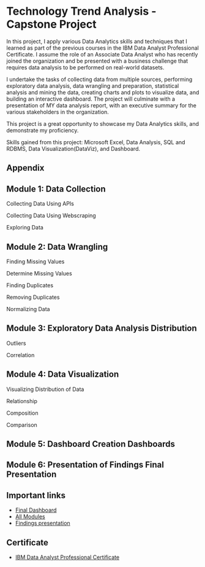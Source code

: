 
# Technology Trend Analysis - Capstone Project


In this project, I apply various Data Analytics skills and techniques that I learned as part of the previous courses in the IBM Data Analyst Professional Certificate. I assume the role of an Associate Data Analyst who has recently joined the organization and be presented with a business challenge that requires data analysis to be performed on real-world datasets. 

I undertake the tasks of collecting data from multiple sources, performing exploratory data analysis, data wrangling and preparation, statistical analysis and mining the data, creating charts and plots to visualize data, and building an interactive dashboard. The project will culminate with a presentation of MY data analysis report, with an executive summary for the various stakeholders in the organization.

This project is a great opportunity to showcase my Data Analytics skills, and demonstrate my proficiency.

Skills gained from this project:
Microsoft Excel,
Data Analysis,
SQL and RDBMS,
Data Visualization(DataViz), and
Dashboard.








## Appendix

## Module 1: Data Collection

Collecting Data Using APIs

Collecting Data Using Webscraping

Exploring Data

## Module 2: Data Wrangling

Finding Missing Values

Determine Missing Values

Finding Duplicates

Removing Duplicates

Normalizing Data

## Module 3: Exploratory Data Analysis Distribution

Outliers

Correlation

## Module 4: Data Visualization

Visualizing Distribution of Data

Relationship

Composition

Comparison

## Module 5: Dashboard Creation Dashboards

## Module 6: Presentation of Findings Final Presentation


## Important links

 - [Final Dashboard](https://dataplatform.cloud.ibm.com/dashboards/41527516-6d9d-4a36-bf1c-b6a0e2c6381b/view/4c22f20607b114c461e2bde4079a780f79352258b0bbd552848d7b490a607597a96041c3c87c4e59d3185765f0b8125ec0)
 - [All Modules](https://github.com/matiassingers/awesome-readme)
 - [Findings presentation](https://bulldogjob.com/news/449-how-to-write-a-good-readme-for-your-github-project)


## Certificate

 - [IBM Data Analyst Professional Certificate](https://coursera.org/share/d84e15fa2c0be5a39af59e4bd21bd668)
